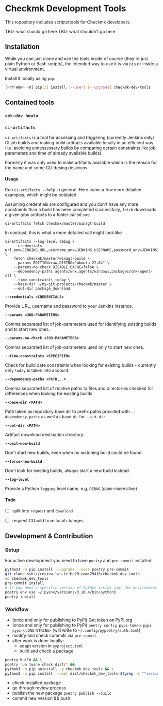 # Checkmk Development Tools

This repository includes scripts/tools for Checkmk developers.

TBD: what should go here
TBD: what shouldn't go here


## Installation

While you can just clone and use the tools inside of course (they're just plain Python or Bash
scripts), the intended way to use it is via `pip` or inside a virtual environment.

Install it locally using `pip`:

```sh
[<PYTHON> -m] pip[3] install [--user] [--upgrade] checkmk-dev-tools
```

## Contained tools

### `cmk-dev howto`

### `ci-artifacts`

`ci-artifacts` is a tool for accessing and triggering (currently Jenkins only) CI job builds and
making build artifacts available locally in an efficient way (i.e. avoiding unnessessary builds by
comparing certain constraints like job parameters and time of already available builds).

Formerly it was only used to make artifacts available which is the reason for the name and some
CLI desing desicions.


#### Usage

Run `ci-artifacts --help` in general. Here come a few more detailed examples,
which might be outdated.

Assuming credentials are configured and you don't have any more constraints than
a build has been completed successfully, `fetch` downloads a given jobs artifacts
to a folder called `out`:
```
ci-artifacts fetch checkmk/master/winagt-build
```

In contrast, this is what a more detailed call might look like
```
ci-artifacts --log-level debug \
    --credentials url_env=JENKINS_URL,username_env=JENKINS_USERNAME,password_env=JENKINS_PASSWORD \
    fetch checkmk/master/winagt-build \
    --params EDITION=raw,DISTRO="ubuntu-22.04" \
    --params-no-check DISABLE_CACHE=false \
    --dependency-paths agents/wnx,agents/windows,packages/cmk-agent-ctl \
    --time-constraints today \
    --base-dir ~/my-git-projects/checkmk/master \
    --out-dir package_download
```

**`--credentials <CREDENTIALS>`**

Provide URL, username and password to your Jenkins instance.

**`--params <JOB-PARAMETERS>`**

Comma separated list of job-parameters used for identifying existing builds and
to start new ones.

**`--params-no-check <JOB-PARAMETERS>`**

Comma separated list of job-parameters used only to start new ones.

**`--time-constraints <SPECIFIER>`**

Check for build date constraints when looking for existing builds - currently
only `today` is taken into account.

**`--dependency-paths <PATH,..>`**

Comma separated list of relative paths to files and directories checked for
differences when looking for existing builds

**`--base-dir <PATH>`**

Path taken as repository base dir to prefix paths provided with `--dependency-paths`
as well as base dir for `--out-dir`.

**`--out-dir <PATH>`**

Artifact download destination directory.

**`--omit-new-build`**

Don't start new builds, even when no matching build could be found.

**`--force-new-build`**

Don't look for existing builds, always start a new build instead.

**`--log-level`**

Provide a Python `logging` level name, e.g. `DEBUG` (case-insensitive)

#### Todo

- [ ] split into `request` and `download`
- [ ] request CI build from local changes


## Development & Contribution

### Setup

For active development you need to have `poetry` and `pre-commit` installed

```sh
python3 -m pip install --upgrade --user poetry pre-commit
git clone ssh://review.lan.tribe29.com:29418/checkmk_dev_tools
cd checkmk_dev_tools
pre-commit install
# if you need a specific version of Python inside your dev environment
poetry env use ~/.pyenv/versions/3.10.4/bin/python3
poetry install
```

### Workflow

* (once and only for publishing to PyPi) Get token on PyPi.org
* (once and only for publishing to PyPi) `poetry config pypi-token.pypi pypi-<LONG-STRING>`
  (will write to `~/.config/pypoetry/auth.toml`)
* modify and check commits via `pre-commit`
* after work is done locally:
  - adapt version in `pyproject.toml`
  - build and check a package
```sh
poetry build && \
poetry run twine check dist/* &&
python3 -m pip uninstall -y checkmk_dev_tools && \
python3 -m pip install --user dist/checkmk_dev_tools-$(grep -E "^version.?=" pyproject.toml | cut -d '"' -f 2)-py3-none-any.whl
```
  - check installed package
  - go through review process
  - publish the new package `poetry publish --build`
  - commit new version && push
